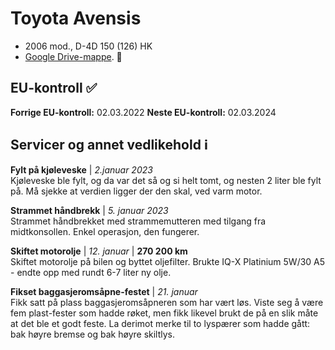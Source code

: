 # Toyota Avensis

* 2006 mod., D-4D 150 (126) HK
* <a href="https://drive.google.com/drive/folders/1PxUAJduzjlXQQY8NOzu5ZZMF66JthuH1?usp=share_link">Google Drive-mappe</a>. 📁

## EU-kontroll ✅

**Forrige EU-kontroll:** 02.03.2022
**Neste EU-kontroll:** 02.03.2024

## Servicer og annet vedlikehold ℹ️

**Fylt på kjøleveske** | *2.januar 2023* <br>
Kjøleveske ble fylt, og da var det så og si helt tomt, og nesten 2 liter ble fylt på. Må sjekke at verdien ligger der den skal, ved varm motor.

**Strammet håndbrekk** | *5. januar 2023* <br>
Strammet håndbrekket med strammemutteren med tilgang fra midtkonsollen. Enkel operasjon, den fungerer. 

**Skiftet motorolje** | *12. januar* | **270 200 km** <br>
Skiftet motorolje på bilen og byttet oljefilter. Brukte IQ-X Platinium 5W/30 A5 - endte opp med rundt 6-7 liter ny olje. 

**Fikset baggasjeromsåpne-festet** | *21. januar* <br>
Fikk satt på plass baggasjeromsåpneren som har vært løs. Viste seg å være fem plast-fester som hadde røket, men fikk likevel brukt de på en slik måte at det ble et godt feste. La derimot merke til to lyspærer som hadde gått: bak høyre bremse og bak høyre skiltlys.
